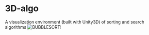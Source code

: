 # 3D-algo
A visualization environment (built with Unity3D) of sorting and search algorithms
![BUBBLESORT!](https://user-images.githubusercontent.com/62967263/193417485-d44d8ec7-655d-4802-8c39-2d049ac7bcd0.gif)
